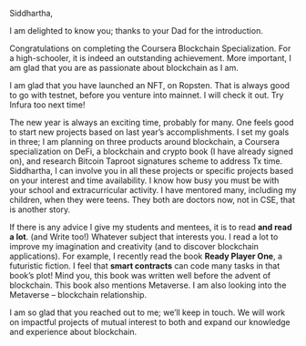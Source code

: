 Siddhartha,

I am delighted to know you; thanks to your Dad for the introduction.

Congratulations on completing the Coursera Blockchain Specialization. For a high-schooler, it is indeed an outstanding achievement. More important, I am glad that you are as passionate about blockchain as I am.

I am glad that you have launched an NFT, on Ropsten. That is always good to go with testnet, before you venture into mainnet. I will check it out.
Try Infura too next time!

The new year is always an exciting time, probably for many. One feels good to start new projects based on last year’s accomplishments. I set my goals in three; I am planning on three products around blockchain, a Coursera specialization on DeFi, a blockchain and crypto book (I have already signed on), and research Bitcoin Taproot signatures scheme to address Tx time. Siddhartha, I can involve you in all these projects or specific projects based on your interest and time availability. I know how busy you must be with your school and extracurricular activity. I have mentored many, including my children, when they were teens. They both are doctors now, not in CSE, that is another story.

If there is any advice I give my students and mentees, it is to read **and read a lot**. (and Write too!) Whatever subject that interests you. I read a lot to improve my imagination and creativity (and to discover blockchain applications). For example, I recently read the book **Ready Player One**, a futuristic fiction. I feel that **smart contracts** can code many tasks in that book’s plot! Mind you, this book was written well before the advent of blockchain. This book also mentions Metaverse. I am also looking into the Metaverse – blockchain relationship.

I am so glad that you reached out to me; we’ll keep in touch. We will work on impactful projects of mutual interest to both and expand our knowledge and experience about blockchain.
 
